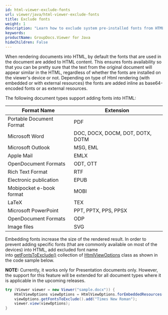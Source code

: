```yaml
---
id: html-viewer-exclude-fonts
url: viewer/java/html-viewer-exclude-fonts
title: Exclude fonts
weight: 1
description: "Learn how to exclude system pre-installed fonts from HTML markup to reduce rendered document size when displaying documents with GroupDocs.Viewer."
keywords: 
productName: GroupDocs.Viewer for Java
hideChildren: False
---
```

When rendering documents into HTML, by default the fonts that are used in the document are added to HTML content. This ensures fonts availability so that you can be pretty sure that the text from the original document will appear similar in the HTML, regardless of whether the fonts are installed on the viewer's device or not. Depending on type of Html rendering (with embedded or with external resources) the fonts are added inline as base64-encoded fonts or as external resources.   
  
The following document types support adding fonts into HTML:

| Format Name | Extension |
| --- | --- |
| Portable Document Format | PDF |
| Microsoft Word | DOC, DOCX, DOCM, DOT, DOTX, DOTM |
| Microsoft Outlook | MSG, EML |
| Apple Mail | EMLX |
| OpenDocument Formats | ODT, OTT |
| Rich Text Format | RTF |
| Electronic publication | EPUB |
| Mobipocket e-book format | MOBI |
| LaTeX | TEX |
| Microsoft PowerPoint | PPT, PPTX, PPS, PPSX |
| OpenDocument Formats | ODP |
| Image files | SVG  |

Embedding fonts increase the size of the rendered result. In order to prevent adding specific fonts (that are commonly available on most of the devices) into HTML, add excluded font name into [getFontsToExclude()](https://reference.groupdocs.com/viewer/java/com.groupdocs.viewer.options/HtmlViewOptions#getFontsToExclude()) collection of [HtmlViewOptions](https://reference.groupdocs.com/viewer/java/com.groupdocs.viewer.options/HtmlViewOptions) class as shown in the code sample below.

**NOTE:** Currently, it works only for Presentation documents only. However, the support for this feature will be extended for all document types where it is applicable in the upcoming releases.

```java
try (Viewer viewer = new Viewer("sample.docx")) {
    HtmlViewOptions viewOptions = HtmlViewOptions.forEmbeddedResources();
    viewOptions.getFontsToExclude().add("Times New Roman");
    viewer.view(viewOptions);
}
```

